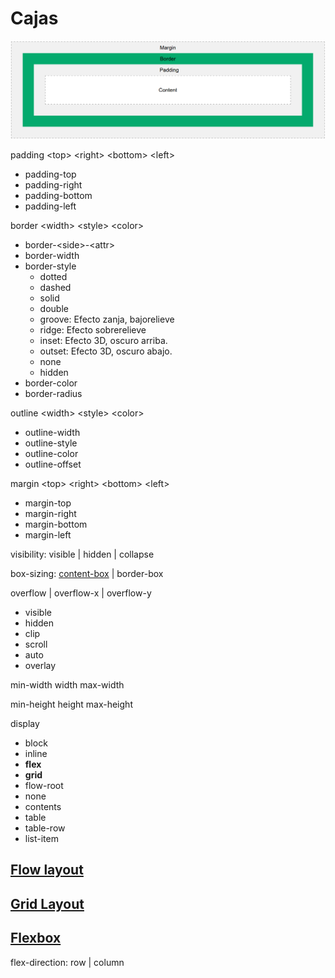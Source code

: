 # Cajas
![box-model](../../assets/images/css-box-model.png)

padding \<top> \<right> \<bottom> \<left>
- padding-top
- padding-right
- padding-bottom
- padding-left

border \<width> \<style> \<color>
- border-\<side>-\<attr>
- border-width
- border-style
    - dotted
    - dashed
    - solid
    - double
    - groove: Efecto zanja, bajorelieve
    - ridge: Efecto sobrerelieve
    - inset: Efecto 3D, oscuro arriba.
    - outset: Efecto 3D, oscuro abajo.
    - none
    - hidden
- border-color
- border-radius

outline \<width> \<style> \<color>
- outline-width
- outline-style
- outline-color
- outline-offset

margin \<top> \<right> \<bottom> \<left>
- margin-top
- margin-right
- margin-bottom
- margin-left


visibility: visible | hidden | collapse

box-sizing: <u>content-box</u> | border-box 

overflow | overflow-x | overflow-y
- visible
- hidden
- clip
- scroll
- auto
- overlay

min-width
width
max-width

min-height
height
max-height

display
- block
- inline
- **flex**
- **grid**
- flow-root
- none
- contents
- table
- table-row
- list-item

## [Flow layout](https://developer.mozilla.org/en-US/docs/Web/CSS/CSS_Flow_Layout/Block_and_Inline_Layout_in_Normal_Flow)

## [Grid Layout](https://developer.mozilla.org/en-US/docs/Web/CSS/CSS_Grid_Layout/Basic_Concepts_of_Grid_Layout)

## [Flexbox](https://developer.mozilla.org/en-US/docs/Web/CSS/CSS_Flexible_Box_Layout/Basic_Concepts_of_Flexbox)

flex-direction: row | column

